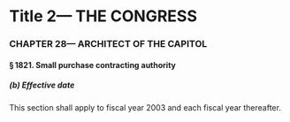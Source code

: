 
# Title 2— THE CONGRESS
### CHAPTER 28— ARCHITECT OF THE CAPITOL
#### § 1821. Small purchase contracting authority
##### (b) Effective date

This section shall apply to fiscal year 2003 and each fiscal year thereafter.
